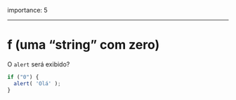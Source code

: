 importance: 5

---

# f (uma “string” com zero)

O `alert` será exibido?

```js
if ("0") {
  alert( 'Olá' );
}
```

